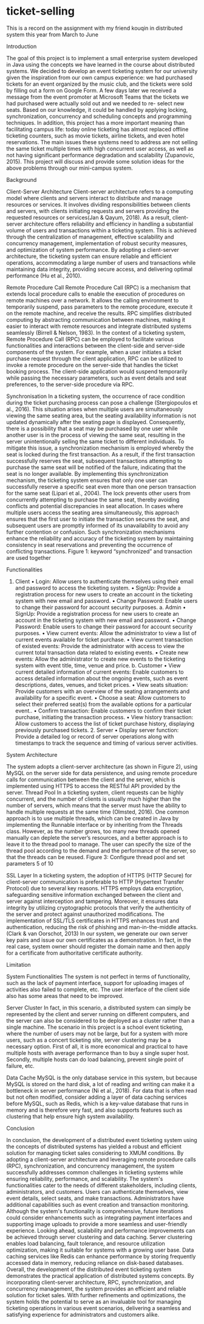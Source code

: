 # ticket-selling
This is a record on the assignment with my friend kouqin in distributed system this year from March to June


Introduction 

The goal of this project is to implement a small enterprise system developed in Java using the concepts we have learned in the course about distributed systems. We decided to develop an event ticketing system for our university given the inspiration from our own campus experience: we had purchased tickets for an event organized by the music club, and the tickets were sold by filling out a form on Google Form. A few days later we received a message from the event promoter at Microsoft Teams that the tickets we had purchased were actually sold out and we needed to re- select new seats. Based on our knowledge, it could be handled by applying locking, synchronization, concurrency and scheduling concepts and programming techniques. In addition, this project has a more important meaning than facilitating campus life: today online ticketing has almost replaced offline ticketing counters, such as movie tickets, airline tickets, and even hotel reservations. The main issues these systems need to address are not selling the same ticket multiple times with high concurrent user access, as well as not having significant performance degradation and scalability (Zupanovic, 2015). This project will discuss and provide some solution ideas for the above problems through our mini-campus system.


Background

Client-Server Architecture
Client-server architecture refers to a computing model where clients and servers interact to distribute and manage resources or services. It involves dividing responsibilities between clients and servers, with clients initiating requests and servers providing the requested resources or services(Jan & Qayum, 2018). As a result, client-server architecture offers reliability and efficiency in handling a substantial volume of users and transactions within a ticketing system. This is achieved through the centralization of management, effective scalability and concurrency management, implementation of robust security measures, and optimization of system performance. By adopting a client-server architecture, the ticketing system can ensure reliable and efficient operations, accommodating a large number of users and transactions while maintaining data integrity, providing secure access, and delivering optimal performance (Hu et al., 2010).

Remote Procedure Call
Remote Procedure Call (RPC) is a mechanism that extends local procedure calls to enable the execution of procedures on remote machines over a network. It allows the calling environment to temporarily suspend, pass parameters to the remote procedure, execute it on the remote machine, and receive the results. RPC simplifies distributed computing by abstracting communication between machines, making it easier to interact with remote resources and integrate distributed systems seamlessly (Birrell & Nelson, 1983). In the context of a ticketing system, Remote Procedure Call (RPC) can be employed to facilitate various functionalities and interactions between the client-side and server-side components of the system. For example, when a user initiates a ticket purchase request through the client application, RPC can be utilized to invoke a remote procedure on the server-side that handles the ticket booking process. The client-side application would suspend temporarily while passing the necessary parameters, such as event details and seat preferences, to the server-side procedure via RPC.

Synchronisation
In a ticketing system, the occurrence of race condition during the ticket purchasing process can pose a challenge (Stergiopoulos et al., 2016). This situation arises when multiple users are simultaneously viewing the same seating area, but the seating availability information is not updated dynamically after the seating page is displayed. Consequently, there is a possibility that a seat may be purchased by one user while another user is in the process of viewing the same seat, resulting in the server unintentionally selling the same ticket to different individuals. To mitigate this issue, a synchronization mechanism is employed whereby the seat is locked during the first transaction. As a result, if the first transaction successfully reserves the seat, subsequent transactions attempting to purchase the same seat will be notified of the failure, indicating that the seat is no longer available.
By implementing this synchronization mechanism, the ticketing system ensures that only one user can successfully reserve a specific seat even more than one person transaction for the same seat (Lipari et al., 2004). The lock prevents other users from concurrently attempting to purchase the same seat, thereby avoiding conflicts and potential discrepancies in seat allocation. In cases where multiple users access the seating area simultaneously, this approach ensures that the first user to initiate the transaction secures the seat, and subsequent users are promptly informed of its unavailability to avoid any further contention or confusion. Such synchronization mechanisms enhance the reliability and accuracy of the ticketing system by maintaining consistency in seat reservations and preventing the occurrence of conflicting transactions.
Figure 1: keyword “synchronized” and transaction are used together


Functionalities

1. Client
• Login: Allow users to authenticate themselves using their email and password to access
the ticketing system.
• SignUp: Provide a registration process for new users to create an account in the ticketing
system with new email and password.
• Change Password: Enable users to change their password for account security purposes.
a. Admin
• SignUp: Provide a registration process for new users to create an account in the ticketing
system with new email and password.
• Change Password: Enable users to change their password for account security purposes.
• View current events: Allow the administrator to view a list of current events available for
ticket purchase.
• View current transaction of existed events: Provide the administrator with access to view the current total transaction data related to existing events.
• Create new events: Allow the administrator to create new events to the ticketing system with event title, time, venue and price.
b. Customer
• View current detailed information of current events: Enable customers to access detailed
information about the ongoing events, such as event descriptions, dates, venues, and ticket
prices.
• View seats situation: Provide customers with an overview of the seating arrangements and
availability for a specific event.
• Choose a seat: Allow customers to select their preferred seat(s) from the available options
for a particular event..
• Confirm transaction: Enable customers to confirm their ticket purchase, initiating the
transaction process.
• View history transaction: Allow customers to access the list of ticket purchase history,
displaying previously purchased tickets. 2. Server
• Display server function: Provide a detailed log or record of server operations along with timestamps to track the sequence and timing of various server activities.
 
System Architecture
 
The system adopts a client-server architecture (as shown in Figure 2), using MySQL on the server side for data persistence, and using remote procedure calls for communication between the client and the server, which is implemented using HTTPS to access the RESTful API provided by the server.
Thread Pool
In a ticketing system, client requests can be highly concurrent, and the number of clients is usually much higher than the number of servers, which means that the server must have the ability to handle multiple requests at the same time (Olmsted, 2016). One common approach is to use multiple threads, which can be created in Java by implementing the Runnable interface or by inheriting from the Threads class. However, as the number grows, too many new threads opened manually can deplete the server’s resources, and a better approach is to leave it to the thread pool to manage. The user can specify the size of the thread pool according to the demand and the performance of the server, so that the threads can be reused.
Figure 3: Configure thread pool and set parameters 5 of 10
 
SSL Layer
In a ticketing system, the adoption of HTTPS (HTTP Secure) for client-server communication is preferable to HTTP (Hypertext Transfer Protocol) due to several key reasons. HTTPS employs data encryption, safeguarding sensitive information exchanged between the client and server against interception and tampering. Moreover, it ensures data integrity by utilizing cryptographic protocols that verify the authenticity of the server and protect against unauthorized modifications. The implementation of SSL/TLS certificates in HTTPS enhances trust and authentication, reducing the risk of phishing and man-in-the-middle attacks. (Clark & van Oorschot, 2013) In our system, we generate our own server key pairs and issue our own certificates as a demonstration. In fact, in the real case, system owner should register the domain name and then apply for a certificate from authoritative certificate authority.


Limitation

System Functionalities
The system is not perfect in terms of functionality, such as the lack of payment interface, support for uploading images of activities also failed to complete, etc. The user interface of the client side also has some areas that need to be improved.

Server Cluster
In fact, in this scenario, a distributed system can simply be represented by the client and server running on different computers, and the server can also be considered to be deployed as a cluster rather than a single machine. The scenario in this project is a school event ticketing, where the number of users may not be large, but for a system with more users, such as a concert ticketing site, server clustering may be a necessary option. First of all, it is more economical and practical to have multiple hosts with average performance than to buy a single super host. Secondly, multiple hosts can do load balancing, prevent single point of failure, etc.

Data Cache
MySQL is the only database service in this system, but because MySQL is stored on the hard disk, a lot of reading and writing can make it a bottleneck in server performance (Ni et al., 2018). For data that is often read but not often modified, consider adding a layer of data caching services before MySQL, such as Redis, which is a key-value database that runs in memory and is therefore very fast, and also supports features such as clustering that help ensure high system availability.


Conclusion

In conclusion, the development of a distributed event ticketing system using the concepts of distributed systems has yielded a robust and efficient solution for managing ticket sales considering to XMUM conditions. By adopting a client-server architecture and leveraging remote procedure calls (RPC), synchronization, and concurrency management, the system successfully addresses common challenges in ticketing systems while ensuring reliability, performance, and scalability. The system's functionalities cater to the needs of different stakeholders, including clients, administrators, and customers. Users can authenticate themselves, view event details, select seats, and make transactions. Administrators have additional capabilities such as event creation and transaction monitoring. Although the system's functionality is comprehensive, future iterations could consider enhancements such as integrating payment interfaces and supporting image uploads to provide a more seamless and user-friendly experience.
Looking ahead, scalability and performance improvements can be achieved through server clustering and data caching. Server clustering enables load balancing, fault tolerance, and resource utilization optimization, making it suitable for systems with a growing user base. Data caching services like Redis can enhance performance by storing frequently accessed data in memory, reducing reliance on disk-based databases.
Overall, the development of the distributed event ticketing system demonstrates the practical application of distributed systems concepts. By incorporating client-server architecture, RPC, synchronization, and concurrency management, the system provides an efficient and reliable solution for ticket sales. With further refinements and optimizations, the system holds the potential to serve as an invaluable tool for managing ticketing operations in various event scenarios, delivering a seamless and satisfying experience for administrators and customers alike.
